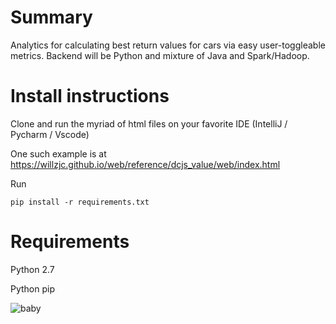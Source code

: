 # Summary

Analytics for calculating best return values for cars via easy user-toggleable metrics.
Backend will be Python and mixture of Java and Spark/Hadoop.

# Install instructions
Clone and run the myriad of html files on your favorite IDE (IntelliJ / Pycharm / Vscode)

One such example is at https://willzjc.github.io/web/reference/dcjs_value/web/index.html

Run
```
pip install -r requirements.txt
```


# Requirements

Python 2.7

Python pip

![baby](https://i.imgur.com/5zIDjQH.png)
